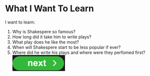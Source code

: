 # What I Want To Learn

I want to learn:
1. Why is Shakespere so famous?
2. How long did it take him to write plays?
3. What play does he like the most?
4. When will Shakespere start to be less popular if ever?
5. Where did he write his plays and where were they perfomed first?
[![Next Button](image.png)](AfterResearch)
